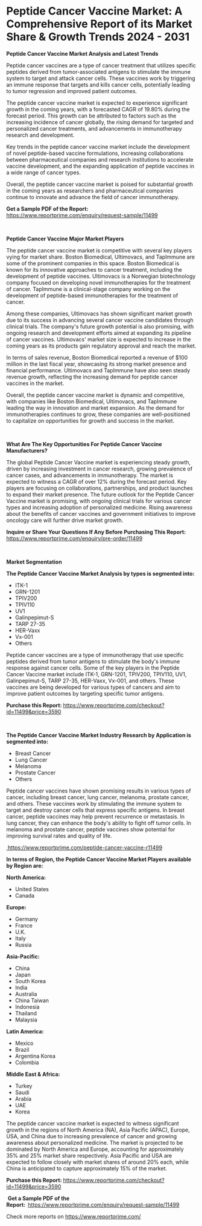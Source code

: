 <p><h1>Peptide Cancer Vaccine Market: A Comprehensive Report of its Market Share & Growth Trends 2024 - 2031</h1></p><p><strong>Peptide Cancer Vaccine Market Analysis and Latest Trends</strong></p>
<p><p>Peptide cancer vaccines are a type of cancer treatment that utilizes specific peptides derived from tumor-associated antigens to stimulate the immune system to target and attack cancer cells. These vaccines work by triggering an immune response that targets and kills cancer cells, potentially leading to tumor regression and improved patient outcomes.</p><p>The peptide cancer vaccine market is expected to experience significant growth in the coming years, with a forecasted CAGR of 19.80% during the forecast period. This growth can be attributed to factors such as the increasing incidence of cancer globally, the rising demand for targeted and personalized cancer treatments, and advancements in immunotherapy research and development.</p><p>Key trends in the peptide cancer vaccine market include the development of novel peptide-based vaccine formulations, increasing collaborations between pharmaceutical companies and research institutions to accelerate vaccine development, and the expanding application of peptide vaccines in a wide range of cancer types.</p><p>Overall, the peptide cancer vaccine market is poised for substantial growth in the coming years as researchers and pharmaceutical companies continue to innovate and advance the field of cancer immunotherapy.</p></p>
<p><strong>Get a Sample PDF of the Report:&nbsp;</strong> <a href="https://www.reportprime.com/enquiry/request-sample/11499">https://www.reportprime.com/enquiry/request-sample/11499</a></p>
<p>&nbsp;</p>
<p><strong>Peptide Cancer Vaccine Major Market Players</strong></p>
<p><p>The peptide cancer vaccine market is competitive with several key players vying for market share. Boston Biomedical, Ultimovacs, and TapImmune are some of the prominent companies in this space. Boston Biomedical is known for its innovative approaches to cancer treatment, including the development of peptide vaccines. Ultimovacs is a Norwegian biotechnology company focused on developing novel immunotherapies for the treatment of cancer. TapImmune is a clinical-stage company working on the development of peptide-based immunotherapies for the treatment of cancer.</p><p>Among these companies, Ultimovacs has shown significant market growth due to its success in advancing several cancer vaccine candidates through clinical trials. The company's future growth potential is also promising, with ongoing research and development efforts aimed at expanding its pipeline of cancer vaccines. Ultimovacs' market size is expected to increase in the coming years as its products gain regulatory approval and reach the market.</p><p>In terms of sales revenue, Boston Biomedical reported a revenue of $100 million in the last fiscal year, showcasing its strong market presence and financial performance. Ultimovacs and TapImmune have also seen steady revenue growth, reflecting the increasing demand for peptide cancer vaccines in the market.</p><p>Overall, the peptide cancer vaccine market is dynamic and competitive, with companies like Boston Biomedical, Ultimovacs, and TapImmune leading the way in innovation and market expansion. As the demand for immunotherapies continues to grow, these companies are well-positioned to capitalize on opportunities for growth and success in the market.</p></p>
<p>&nbsp;</p>
<p><strong>What Are The Key Opportunities For Peptide Cancer Vaccine Manufacturers?</strong></p>
<p><p>The global Peptide Cancer Vaccine market is experiencing steady growth, driven by increasing investment in cancer research, growing prevalence of cancer cases, and advancements in immunotherapy. The market is expected to witness a CAGR of over 12% during the forecast period. Key players are focusing on collaborations, partnerships, and product launches to expand their market presence. The future outlook for the Peptide Cancer Vaccine market is promising, with ongoing clinical trials for various cancer types and increasing adoption of personalized medicine. Rising awareness about the benefits of cancer vaccines and government initiatives to improve oncology care will further drive market growth.</p></p>
<p><strong>Inquire or Share Your Questions If Any Before Purchasing This Report:</strong> <a href="https://www.reportprime.com/enquiry/pre-order/11499">https://www.reportprime.com/enquiry/pre-order/11499</a></p>
<p>&nbsp;</p>
<p><strong>Market Segmentation</strong></p>
<p><strong>The Peptide Cancer Vaccine Market Analysis by types is segmented into:</strong></p>
<p><ul><li>ITK-1</li><li>GRN-1201</li><li>TPIV200</li><li>TPIV110</li><li>UV1</li><li>Galinpepimut-S</li><li>TARP 27-35</li><li>HER-Vaxx</li><li>Vx-001</li><li>Others</li></ul></p>
<p><p>Peptide cancer vaccines are a type of immunotherapy that use specific peptides derived from tumor antigens to stimulate the body's immune response against cancer cells. Some of the key players in the Peptide Cancer Vaccine market include ITK-1, GRN-1201, TPIV200, TPIV110, UV1, Galinpepimut-S, TARP 27-35, HER-Vaxx, Vx-001, and others. These vaccines are being developed for various types of cancers and aim to improve patient outcomes by targeting specific tumor antigens.</p></p>
<p><strong>Purchase this Report:&nbsp;</strong><a href="https://www.reportprime.com/checkout?id=11499&price=3590">https://www.reportprime.com/checkout?id=11499&price=3590</a></p>
<p>&nbsp;</p>
<p><strong>The Peptide Cancer Vaccine Market Industry Research by Application is segmented into:</strong></p>
<p><ul><li>Breast Cancer</li><li>Lung Cancer</li><li>Melanoma</li><li>Prostate Cancer</li><li>Others</li></ul></p>
<p><p>Peptide cancer vaccines have shown promising results in various types of cancer, including breast cancer, lung cancer, melanoma, prostate cancer, and others. These vaccines work by stimulating the immune system to target and destroy cancer cells that express specific antigens. In breast cancer, peptide vaccines may help prevent recurrence or metastasis. In lung cancer, they can enhance the body's ability to fight off tumor cells. In melanoma and prostate cancer, peptide vaccines show potential for improving survival rates and quality of life.</p></p>
<p><a href="https://www.reportprime.com/peptide-cancer-vaccine-r11499">&nbsp;https://www.reportprime.com/peptide-cancer-vaccine-r11499</a></p>
<p><strong>In terms of Region, the Peptide Cancer Vaccine Market Players available by Region are:</strong></p>
<p>
    <p> <strong> North America: </strong>
        <ul>
            <li>United States</li>
            <li>Canada</li>
        </ul>
        </p> 
    <p> <strong> Europe: </strong>
        <ul>
            <li>Germany</li>
            <li>France</li>
            <li>U.K.</li>
            <li>Italy</li>
            <li>Russia</li>
        </ul>
        </p> 
    <p> <strong> Asia-Pacific: </strong>
        <ul>
            <li>China</li>
            <li>Japan</li>
            <li>South Korea</li>
            <li>India</li>
            <li>Australia</li>
            <li>China Taiwan</li>
            <li>Indonesia</li>
            <li>Thailand</li>
            <li>Malaysia</li>
        </ul>
        </p> 
    <p> <strong> Latin America: </strong>
        <ul>
            <li>Mexico</li>
            <li>Brazil</li>
            <li>Argentina Korea</li>
            <li>Colombia</li>
        </ul>
        </p> 
    <p> <strong> Middle East & Africa: </strong>
        <ul>
            <li>Turkey</li>
            <li>Saudi</li>
            <li>Arabia</li>
            <li>UAE</li>
            <li>Korea</li>
        </ul>
    </p>
    </p>
<p><p>The peptide cancer vaccine market is expected to witness significant growth in the regions of North America (NA), Asia Pacific (APAC), Europe, USA, and China due to increasing prevalence of cancer and growing awareness about personalized medicine. The market is projected to be dominated by North America and Europe, accounting for approximately 35% and 25% market share respectively. Asia Pacific and USA are expected to follow closely with market shares of around 20% each, while China is anticipated to capture approximately 15% of the market.</p></p>
<p><strong>Purchase this Report: </strong><a href="https://www.reportprime.com/checkout?id=11499&price=3590">https://www.reportprime.com/checkout?id=11499&price=3590</a></p>
<p>&nbsp;<strong>Get a Sample PDF of the Report:&nbsp;&nbsp;</strong><a href="https://www.reportprime.com/enquiry/request-sample/11499">https://www.reportprime.com/enquiry/request-sample/11499</a></p>
<p><strong></strong></p>
<p>Check more reports on <a href="https://www.reportprime.com/">https://www.reportprime.com/</a></p>